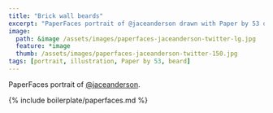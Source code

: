 ```yaml
---
title: "Brick wall beards"
excerpt: "PaperFaces portrait of @jaceanderson drawn with Paper by 53 on an iPad."
image: 
  path: &image /assets/images/paperfaces-jaceanderson-twitter-lg.jpg 
  feature: *image
  thumb: /assets/images/paperfaces-jaceanderson-twitter-150.jpg
tags: [portrait, illustration, Paper by 53, beard]
---
```


PaperFaces portrait of [@jaceanderson](http://twitter.com/jaceanderson).

{% include boilerplate/paperfaces.md %}